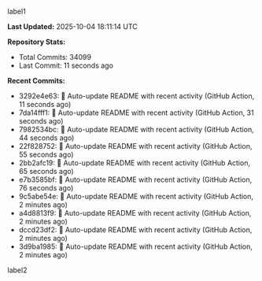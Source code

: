 
label1 
<!-- ACTIVITY_START -->
**Last Updated:** 2025-10-04 18:11:14 UTC

**Repository Stats:**
- Total Commits: 34099
- Last Commit: 11 seconds ago

**Recent Commits:**
- 3292e4e63: 🤖 Auto-update README with recent activity (GitHub Action, 11 seconds ago)
- 7da14fff1: 🤖 Auto-update README with recent activity (GitHub Action, 31 seconds ago)
- 7982534bc: 🤖 Auto-update README with recent activity (GitHub Action, 44 seconds ago)
- 22f828752: 🤖 Auto-update README with recent activity (GitHub Action, 55 seconds ago)
- 2bb2afc19: 🤖 Auto-update README with recent activity (GitHub Action, 65 seconds ago)
- e7b3585bf: 🤖 Auto-update README with recent activity (GitHub Action, 76 seconds ago)
- 9c5abe54e: 🤖 Auto-update README with recent activity (GitHub Action, 2 minutes ago)
- a4d8813f9: 🤖 Auto-update README with recent activity (GitHub Action, 2 minutes ago)
- dccd23df2: 🤖 Auto-update README with recent activity (GitHub Action, 2 minutes ago)
- 3d9ba1985: 🤖 Auto-update README with recent activity (GitHub Action, 2 minutes ago)
<!-- ACTIVITY_END -->

label2
